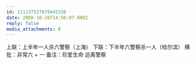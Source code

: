 ```yaml
---
id: 111137527879445330
date: 2008-10-28T14:56:07.000Z
reply: false
media_attachments: 0
---
```


上联：上半年一人杀六警察（上海） 下联：下半年六警察杀一人（哈尔滨） 横批：非常六 + 一 备注：珍爱生命 远离警察

